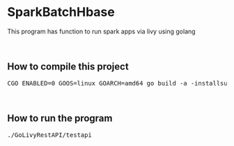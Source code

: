 # SparkBatchHbase
This program has function to run spark apps via livy using golang

<br />

## How to compile this project
<pre>CGO_ENABLED=0 GOOS=linux GOARCH=amd64 go build -a -installsuffix cgo -ldflags="-w -s" -o /GoLivyRestAPI/testapi</pre>

<br />

## How to run the program

<pre>
./GoLivyRestAPI/testapi
</pre>